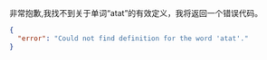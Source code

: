 非常抱歉,我找不到关于单词“atat”的有效定义，我将返回一个错误代码。
```json
{
  "error": "Could not find definition for the word 'atat'."
}
```
 